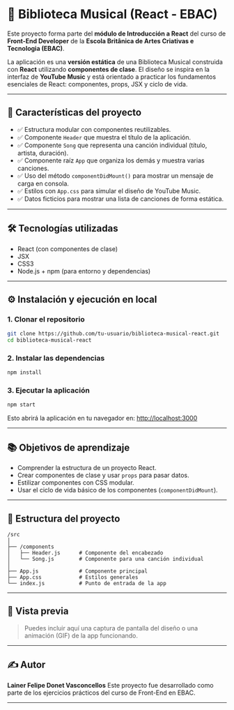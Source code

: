 # 🎵 Biblioteca Musical (React - EBAC)

Este proyecto forma parte del **módulo de Introducción a React** del curso de **Front-End Developer** de la **Escola Britânica de Artes Criativas e Tecnologia (EBAC)**.

La aplicación es una **versión estática** de una Biblioteca Musical construida con **React** utilizando **componentes de clase**. El diseño se inspira en la interfaz de **YouTube Music** y está orientado a practicar los fundamentos esenciales de React: componentes, props, JSX y ciclo de vida.

---

## 🚀 Características del proyecto

* ✅ Estructura modular con componentes reutilizables.
* ✅ Componente `Header` que muestra el título de la aplicación.
* ✅ Componente `Song` que representa una canción individual (título, artista, duración).
* ✅ Componente raíz `App` que organiza los demás y muestra varias canciones.
* ✅ Uso del método `componentDidMount()` para mostrar un mensaje de carga en consola.
* ✅ Estilos con `App.css` para simular el diseño de YouTube Music.
* ✅ Datos ficticios para mostrar una lista de canciones de forma estática.

---

## 🛠️ Tecnologías utilizadas

* React (con componentes de clase)
* JSX
* CSS3
* Node.js + npm (para entorno y dependencias)

---

## ⚙️ Instalación y ejecución en local

### 1. Clonar el repositorio

```bash
git clone https://github.com/tu-usuario/biblioteca-musical-react.git
cd biblioteca-musical-react
```

### 2. Instalar las dependencias

```bash
npm install
```

### 3. Ejecutar la aplicación

```bash
npm start
```

Esto abrirá la aplicación en tu navegador en: [http://localhost:3000](http://localhost:3000)

---

## 📚 Objetivos de aprendizaje

* Comprender la estructura de un proyecto React.
* Crear componentes de clase y usar `props` para pasar datos.
* Estilizar componentes con CSS modular.
* Usar el ciclo de vida básico de los componentes (`componentDidMount`).

---

## 📁 Estructura del proyecto

```
/src
│
├── /components
│   ├── Header.js      # Componente del encabezado
│   └── Song.js        # Componente para una canción individual
│
├── App.js             # Componente principal
├── App.css            # Estilos generales
└── index.js           # Punto de entrada de la app
```

---

## 📸 Vista previa

> Puedes incluir aquí una captura de pantalla del diseño o una animación (GIF) de la app funcionando.

---

## ✍️ Autor

**Lainer Felipe Donet Vasconcellos**
Este proyecto fue desarrollado como parte de los ejercicios prácticos del curso de Front-End en EBAC.

---

